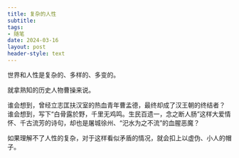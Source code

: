 ```yaml
---
title: 复杂的人性
subtitle: 
tags: 
- 随笔
date: 2024-03-16
layout: post
header-style: text
---
```


世界和人性是复杂的、多样的、多变的。

就拿熟知的历史人物曹操来说。

谁会想到，曾经立志匡扶汉室的热血青年曹孟德，最终却成了汉王朝的终结者？
谁会想到，写下“白骨露於野，千里无鸡鸣。生民百遗一，念之断人肠”这样大爱情怀、千古流芳的诗句，却也是屠城徐州、“汜水为之不流”的血腥恶魔？

如果理解不了人性的复杂，对于这样看似矛盾的情况，就会扣上以虚伪、小人的帽子。